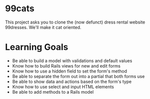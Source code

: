 # 99cats

This project asks you to clone the (now defunct) dress rental website 99dresses. We'll make it cat oriented.

# Learning Goals

- Be able to build a model with validations and default values
- Know how to build Rails views for new and edit forms
- Know how to use a hidden field to set the form's method
- Be able to separate the form out into a partial that both forms use
- Be able to show data and actions based on the form's type
- Know how to use select and input HTML elements
- Be able to add methods to a Rails model

